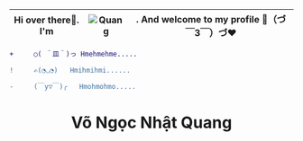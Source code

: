 |Hi over there👋. I'm | ![Quang](https://user-images.githubusercontent.com/92705154/149645080-a22d7fba-3d7f-4cd1-a586-7849c0f48212.png) | . And welcome to my profile 🎉（づ￣3￣）づ❤️
| --- | --- | --- |

```diff
+     ○( ＾皿＾)っ Hmehmehme.....

!     ✍️(◔◡◔)   Hmihmihmi......

-     (￣y▽￣)╭   Hmohmohmo.....
```
<h1 align = "center", style = "background-image : url("https://anhdep.tv/attachments/29491c1d81ccffedf24f540dde4f4ea0-jpeg.24003/"); letter-spacing : 20px; font-family : Courier New Courier; font-style : italic">Võ Ngọc Nhật Quang</h1>

<!--
**VNNhatQuang/VNNhatQuang** is a ✨ _special_ ✨ repository because its `README.md` (this file) appears on your GitHub profile.

Here are some ideas to get you started:

- 🔭 I’m currently working on ...
- 🌱 I’m currently learning ...
- 👯 I’m looking to collaborate on ...
- 🤔 I’m looking for help with ...
- 💬 Ask me about ...
- 📫 How to reach me: ...
- 😄 Pronouns: ...
- ⚡ Fun fact: ...
-->
